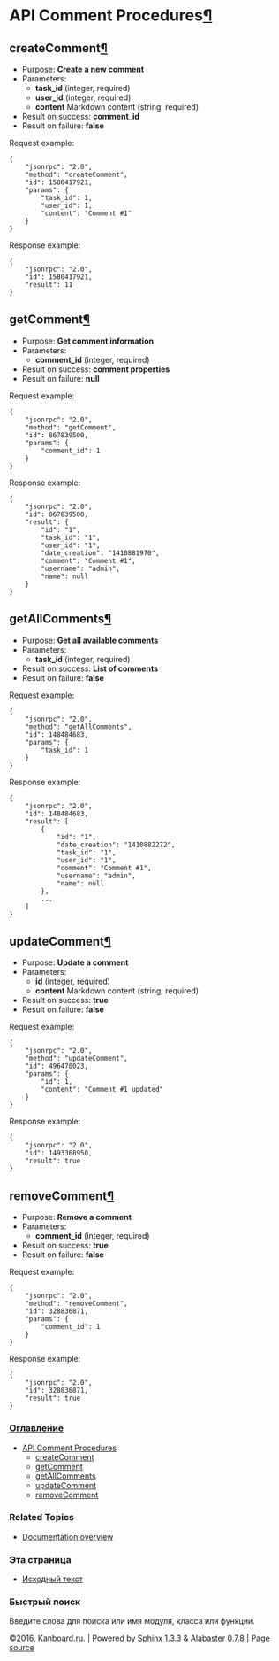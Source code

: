 API Comment Procedures[¶](#api-comment-procedures "Ссылка на этот заголовок")
=============================================================================

createComment[¶](#createcomment "Ссылка на этот заголовок")
-----------------------------------------------------------

-   Purpose: **Create a new comment**
-   Parameters:
    -   **task\_id** (integer, required)
    -   **user\_id** (integer, required)
    -   **content** Markdown content (string, required)
-   Result on success: **comment\_id**
-   Result on failure: **false**

Request example:

    {
        "jsonrpc": "2.0",
        "method": "createComment",
        "id": 1580417921,
        "params": {
            "task_id": 1,
            "user_id": 1,
            "content": "Comment #1"
        }
    }

Response example:

    {
        "jsonrpc": "2.0",
        "id": 1580417921,
        "result": 11
    }

getComment[¶](#getcomment "Ссылка на этот заголовок")
-----------------------------------------------------

-   Purpose: **Get comment information**
-   Parameters:
    -   **comment\_id** (integer, required)
-   Result on success: **comment properties**
-   Result on failure: **null**

Request example:

    {
        "jsonrpc": "2.0",
        "method": "getComment",
        "id": 867839500,
        "params": {
            "comment_id": 1
        }
    }

Response example:

    {
        "jsonrpc": "2.0",
        "id": 867839500,
        "result": {
            "id": "1",
            "task_id": "1",
            "user_id": "1",
            "date_creation": "1410881970",
            "comment": "Comment #1",
            "username": "admin",
            "name": null
        }
    }

getAllComments[¶](#getallcomments "Ссылка на этот заголовок")
-------------------------------------------------------------

-   Purpose: **Get all available comments**
-   Parameters:
    -   **task\_id** (integer, required)
-   Result on success: **List of comments**
-   Result on failure: **false**

Request example:

    {
        "jsonrpc": "2.0",
        "method": "getAllComments",
        "id": 148484683,
        "params": {
            "task_id": 1
        }
    }

Response example:

    {
        "jsonrpc": "2.0",
        "id": 148484683,
        "result": [
            {
                "id": "1",
                "date_creation": "1410882272",
                "task_id": "1",
                "user_id": "1",
                "comment": "Comment #1",
                "username": "admin",
                "name": null
            },
            ...
        ]
    }

updateComment[¶](#updatecomment "Ссылка на этот заголовок")
-----------------------------------------------------------

-   Purpose: **Update a comment**
-   Parameters:
    -   **id** (integer, required)
    -   **content** Markdown content (string, required)
-   Result on success: **true**
-   Result on failure: **false**

Request example:

    {
        "jsonrpc": "2.0",
        "method": "updateComment",
        "id": 496470023,
        "params": {
            "id": 1,
            "content": "Comment #1 updated"
        }
    }

Response example:

    {
        "jsonrpc": "2.0",
        "id": 1493368950,
        "result": true
    }

removeComment[¶](#removecomment "Ссылка на этот заголовок")
-----------------------------------------------------------

-   Purpose: **Remove a comment**
-   Parameters:
    -   **comment\_id** (integer, required)
-   Result on success: **true**
-   Result on failure: **false**

Request example:

    {
        "jsonrpc": "2.0",
        "method": "removeComment",
        "id": 328836871,
        "params": {
            "comment_id": 1
        }
    }

Response example:

    {
        "jsonrpc": "2.0",
        "id": 328836871,
        "result": true
    }

### [Оглавление](index.html)

-   [API Comment Procedures](#)
    -   [createComment](#createcomment)
    -   [getComment](#getcomment)
    -   [getAllComments](#getallcomments)
    -   [updateComment](#updatecomment)
    -   [removeComment](#removecomment)

### Related Topics

-   [Documentation overview](index.html)

### Эта страница

-   [Исходный текст](_sources/api-comment-procedures.txt)

### Быстрый поиск

Введите слова для поиска или имя модуля, класса или функции.

©2016, Kanboard.ru. | Powered by [Sphinx 1.3.3](http://sphinx-doc.org/)
& [Alabaster 0.7.8](https://github.com/bitprophet/alabaster) | [Page
source](_sources/api-comment-procedures.txt)
